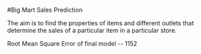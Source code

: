 #Big Mart Sales Prediction

The aim is to find the properties of items and different outlets that determine the sales of a particular item in a particular store.

Root Mean Square Error of final model -- 1152